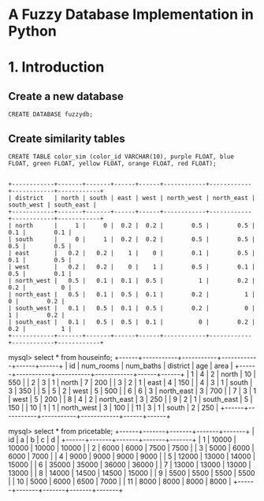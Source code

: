 A Fuzzy Database Implementation in Python
=========================

# 1. Introduction

## Create a new database 

    CREATE DATABASE fuzzydb;
    
## Create similarity tables
    
    CREATE TABLE color_sim (color_id VARCHAR(10), purple FLOAT, blue FLOAT, green FLOAT, yellow FLOAT, orange FLOAT, red FLOAT);
    

    +------------+-------+-------+------+------+------------+------------+------------+------------+
    | district   | north | south | east | west | north_west | north_east | south_west | south_east |
    +------------+-------+-------+------+------+------------+------------+------------+------------+
    | north      |     1 |     0 |  0.2 |  0.2 |        0.5 |        0.5 |        0.1 |        0.1 |
    | south      |     0 |     1 |  0.2 |  0.2 |        0.5 |        0.5 |        0.5 |        0.5 |
    | east       |   0.2 |   0.2 |    1 |    0 |        0.1 |        0.5 |        0.1 |        0.5 |
    | west       |   0.2 |   0.2 |    0 |    1 |        0.5 |        0.1 |        0.5 |        0.1 |
    | north_west |   0.5 |   0.1 |  0.1 |  0.5 |          1 |        0.2 |        0.2 |          0 |
    | north_east |   0.5 |   0.1 |  0.5 |  0.1 |        0.2 |          1 |          0 |        0.2 |
    | south_west |   0.1 |   0.5 |  0.1 |  0.5 |        0.2 |          0 |          1 |        0.2 |
    | south_east |   0.1 |   0.5 |  0.5 |  0.1 |          0 |        0.2 |        0.2 |          1 |
    +------------+-------+-------+------+------+------------+------------+------------+------------+   

 mysql> select * from houseinfo;
 +------+-----------+-----------+------------+------+------+
 | id   | num_rooms | num_baths | district   | age  | area |
 +------+-----------+-----------+------------+------+------+
 |    1 |         4 |         2 | north      |   10 |  550 |
 |    2 |         3 |         1 | north      |    7 |  200 |
 |    3 |         2 |         1 | east       |    4 |  150 |
 |    4 |         3 |         1 | south      |    3 |  350 |
 |    5 |         5 |         2 | west       |    5 |  500 |
 |    6 |         6 |         3 | north_east |    3 |  700 |
 |    7 |         3 |         1 | west       |    5 |  200 |
 |    8 |         4 |         2 | north_east |    3 |  250 |
 |    9 |         2 |         1 | south_east |    5 |  150 |
 |   10 |         1 |         1 | north_west |    3 |  100 |
 |   11 |         3 |         1 | south      |    2 |  250 |
 +------+-----------+-----------+------------+------+------+ 

 mysql> select * from pricetable;
 +------+-------+-------+-------+-------+
 | id   | a     | b     | c     | d     |
 +------+-------+-------+-------+-------+
 |    1 | 10000 | 10000 | 10000 | 10000 |
 |    2 |  6000 |  6000 |  7500 |  7500 |
 |    3 |  5000 |  6000 |  6000 |  7000 |
 |    4 |  9000 |  9000 |  9000 |  9000 |
 |    5 | 12000 | 13000 | 14000 | 15000 |
 |    6 | 35000 | 35000 | 36000 | 36000 |
 |    7 | 13000 | 13000 | 13000 | 13000 |
 |    8 | 14000 | 14500 | 14500 | 15000 |
 |    9 |  5500 |  5500 |  5500 |  5500 |
 |   10 |  5000 |  6000 |  6500 |  7000 |
 |   11 |  8000 |  8000 |  8000 |  8000 |
 +------+-------+-------+-------+-------+
